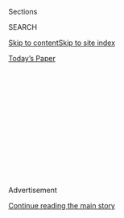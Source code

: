 <div id="app">

<div>

<div>

<div>

<div class="NYTAppHideMasthead css-1q2w90k e1suatyy0">

<div class="section css-ui9rw0 e1suatyy2">

<div class="css-eph4ug er09x8g0">

<div class="css-6n7j50">

</div>

<span class="css-1dv1kvn">Sections</span>

<div class="css-10488qs">

<span class="css-1dv1kvn">SEARCH</span>

</div>

[Skip to content](#site-content)[Skip to site
index](#site-index)

</div>

<div class="css-10698na e1huz5gh0">

</div>

</div>

<div id="masthead-bar-one" class="section hasLinks css-15hmgas e1csuq9d3">

<div class="css-uqyvli e1csuq9d0">

</div>

<div class="css-1uqjmks e1csuq9d1">

</div>

<div class="css-9e9ivx">

[](https://myaccount.nytimes3xbfgragh.onion/auth/login?response_type=cookie&client_id=vi)

</div>

<div class="css-1bvtpon e1csuq9d2">

[Today’s
Paper](https://www.nytimes3xbfgragh.onion/section/todayspaper)

</div>

</div>

</div>

</div>

<div data-aria-hidden="false">

<div id="site-content" data-role="main">

<div>

<div class="css-1aor85t" style="opacity:0.000000001;z-index:-1;visibility:hidden">

<div class="css-1hqnpie">

<div class="css-epjblv">

<span class="css-100wwgy">The T List: Five Things We Recommend This
Week</span>

</div>

<div class="css-k008qs">

<div class="css-o5pzib">

<span class="css-18z7m18"></span>

<div>

</div>

</div>

<span class="css-1n6z4y">https://nyti.ms/3ggqXKQ</span>

<div class="css-1705lsu">

<div class="css-4xjgmj">

<div class="css-4skfbu" data-role="toolbar" data-aria-label="Social Media Share buttons, Save button, and Comments Panel with current comment count" data-testid="share-tools">

  - 
  - 
  - 
  - 
    
    <div class="css-6n7j50">
    
    </div>

  - 

</div>

</div>

</div>

</div>

</div>

</div>

<div class="css-13pd83m">

</div>

<div id="top-wrapper" class="css-1sy8kpn">

<div id="top-slug" class="css-l9onyx">

Advertisement

</div>

[Continue reading the main
story](#after-top)

<div class="ad top-wrapper" style="text-align:center;height:100%;display:block;min-height:250px">

<div id="top" class="place-ad" data-position="top" data-size-key="top">

</div>

</div>

<div id="after-top">

</div>

</div>

<div>

<div id="sponsor-wrapper" class="css-1hyfx7x">

<div id="sponsor-slug" class="css-19vbshk">

Supported by

</div>

[Continue reading the main
story](#after-sponsor)

<div id="sponsor" class="ad sponsor-wrapper" style="text-align:center;height:100%;display:block">

</div>

<div id="after-sponsor">

</div>

</div>

<div class="css-186x18t">

</div>

<div class="css-1vkm6nb ehdk2mb0">

# The T List: Five Things We Recommend This Week

</div>

A Oaxacan resort, fine jewelry inspired by crudités — and more.

<div class="css-bn0qp euiyums0">

Aug. 20,
2020

<div class="css-4xjgmj">

<div class="css-d8bdto" data-role="toolbar" data-aria-label="Social Media Share buttons, Save button, and Comments Panel with current comment count" data-testid="share-tools">

  - 
  - 
  - 
  - 
    
    <div class="css-6n7j50">
    
    </div>

  - 

</div>

</div>

</div>

</div>

<div class="section meteredContent css-1r7ky0e" name="articleBody" itemprop="articleBody">

<div class="css-1fanzo5 StoryBodyCompanionColumn">

<div class="css-53u6y8">

*Welcome to the T List, a newsletter from the editors of T Magazine.
Each week, we’re sharing things we’re eating, wearing, listening to or
coveting now.* **[*Sign up
here*](https://www.nytimes3xbfgragh.onion/newsletters/t-list?module=inline)**
***to find us in your inbox every Wednesday.*** *You can always reach us
at* [*tlist@NYTimes.com*](mailto:tlist@NYTimes.com)*.*

-----

### <span>Book This</span>

## An Elemental Retreat on the Wild Oaxacan Coast

</div>

</div>

<div class="css-79elbk" data-testid="photoviewer-wrapper">

<div class="css-z3e15g" data-testid="photoviewer-wrapper-hidden">

</div>

<div class="css-1a48zt4 ehw59r15" data-testid="photoviewer-children">

![<span class="css-1l9o2ey e13ogyst0" data-aria-hidden="true">Left: one
of Monte Uzulu’s 11 suites. Right: an elemental concrete tub in a
ground-floor
suite.</span><span class="css-1nlbvxy e1z0qqy90" itemprop="copyrightHolder"><span class="css-1ly73wi e1tej78p0">Credit...</span><span>Elke
Frotscher</span></span>](https://static01.graylady3jvrrxbe.onion/images/2020/08/19/t-magazine/19tmag-newsletter-slide-OHNJ/19tmag-newsletter-slide-OHNJ-articleLarge.jpg?quality=75&auto=webp&disable=upscale)

</div>

</div>

<div class="css-1fanzo5 StoryBodyCompanionColumn">

<div class="css-53u6y8">

<div class="css-1wlr991">

<div class="css-18e8msd">

<div class="css-2ja7y1 epjyd6m0">

<div class="css-1baulvz">

By <span class="css-1baulvz last-byline" itemprop="name">Michaela
Trimble</span>

</div>

</div>

</div>

</div>

For over 20 years, the Mexican creative director Alan V. Favero has
vacationed on the Oaxacan coast. Eventually, he purchased his own land
in the fishing village of San Agustinillo so that he could build [Monte
Uzulu](https://www.monteuzulu.com/en/?campaign_id=0&emc=edit_tmag_20200818&instance_id=0&nl=the-t-list&regi_id=0&segment_id=0&te=1&user_id=be464ca5f03720b0f126373c15a15dcc).
An hour south of Puerto Escondido and perched atop a lush hill with
views of the Pacific Ocean, the minimalist resort was conceptualized by
architect Mariana Ruiz in collaboration with lighting designer Paola
Jose of the creative studio
[Sombra](https://s-ombra.com/en/field-of-light) and Favero’s interior
and industrial design firm, [Taller
Lu’um,](https://www.tallerluum.com.mx/?campaign_id=0&emc=edit_tmag_20200818&instance_id=0&nl=the-t-list&regi_id=0&segment_id=0&te=1&user_id=be464ca5f03720b0f126373c15a15dcc)
which routinely collaborates with more than 15 different artisan groups
across Mexico to preserve centuries-old techniques. Built with an eye to
maintaining the natural balance of the local ecosystem, the 11 bohemian
suites offer sun-drenched terraces and feature sustainable *macuilí*
wood furniture carved by local carpenters, straw lamps and handmade
basketwork made in Michoacán, along with cobalt cotton textiles woven in
nearby Teotitlán del Valle. After a weeklong residency at the property,
mother-son duo Karen Drijanski and Eduardo Plaschinski (of
[Niddo](https://niddo.mx/?campaign_id=0&emc=edit_tmag_20200818&instance_id=0&nl=the-t-list&regi_id=0&segment_id=0&te=1&user_id=be464ca5f03720b0f126373c15a15dcc),
Mexico City’s most revered cafe) inspired the menu at the property’s
restaurant, Temporada, which is made up of dishes that highlight the
flavors of Oaxaca’s generous bounty. *Rooms start at $128,*
[*monteuzulu.com*](https://www.monteuzulu.com)

-----

</div>

</div>

<div class="css-1fanzo5 StoryBodyCompanionColumn">

<div class="css-53u6y8">

### <span>Drink This</span>

## Rosie Assoulin’s New Raw Wine, Vivanterre

</div>

</div>

<div class="css-79elbk" data-testid="photoviewer-wrapper">

<div class="css-z3e15g" data-testid="photoviewer-wrapper-hidden">

</div>

<div class="css-1a48zt4 ehw59r15" data-testid="photoviewer-children">

<div class="css-1xdhyk6 erfvjey0">

<span class="css-1ly73wi e1tej78p0">Image</span>

<div class="css-zjzyr8">

<div data-testid="lazyimage-container" style="height:257.77777777777777px">

</div>

</div>

</div>

<span class="css-1l9o2ey e13ogyst0" data-aria-hidden="true">From left:
Vivanterre Contact SGU ($30) and Vivanterre Gamay MVB
($35).</span><span class="css-1nlbvxy e1z0qqy90" itemprop="copyrightHolder"><span class="css-1ly73wi e1tej78p0">Credit...</span><span>Courtesy
of Nicole Cohen</span></span>

</div>

</div>

<div class="css-1fanzo5 StoryBodyCompanionColumn">

<div class="css-53u6y8">

<div class="css-1wlr991">

<div class="css-18e8msd">

<div class="css-2ja7y1 epjyd6m0">

<div class="css-1baulvz">

By <span class="css-1baulvz last-byline" itemprop="name">Thessaly La
Force</span>

</div>

</div>

</div>

</div>

A couple of years ago, the New York-based fashion designer Rosie
Assoulin got bitten by the [orange
wine](https://www.nytimes3xbfgragh.onion/2020/05/07/dining/drinks/orange-wine-skin-contact.html)
bug. “I became obsessive and **** would look for it everywhere,” she
recalled. She told her husband and business partner, Max — the duo work
not only on Assoulin’s popular namesake brand but also their latest
clothing line, By Any Other Name — that they were going to make their
own orange wine one day. “He ignored me,” she added with a laugh. Skip
ahead to around this time last year, and the pair were in the Auvergne
region of France, examining the grape harvest. This week, they are
launching Vivanterre with two debut vintages: a Gamay and an orange
wine. They worked with natural winemakers Patrick Bouju and Justine
Loiseau, as well as Cedric Nicaise (the wine director of Eleven Madison
Park) to refine the taste. And they asked Omar Sosa of Apartamento
magazine to design the labels, which evoke the sun as well as the
terroir and the crunchy wax seals of older wines. For the Assoulins,
making their own organic vintages makes perfect sense in this moment.
“We want to connect with other human beings — we’re aware of meals and
family time, and what sharing a bottle of wine means to us,” said
Assoulin, who noted that Vivanterre translates to “living earth” in
French. “Almost everyone has, in some way, a *potager* (kitchen garden),
even if it’s just scallions growing in a Mason jar on a windowsill.
We’re all reckoning with nature, and it’s something we need to make
the center of our conversations.” *From $30,*
[*vivanterre.com*](https://vivanterre.com)*.*

-----

### <span>Buy This</span>

## Leather Unisex Sandals Built for Comfort and Style

</div>

</div>

<div class="css-79elbk" data-testid="photoviewer-wrapper">

<div class="css-z3e15g" data-testid="photoviewer-wrapper-hidden">

</div>

<div class="css-1a48zt4 ehw59r15" data-testid="photoviewer-children">

<div class="css-1xdhyk6 erfvjey0">

<span class="css-1ly73wi e1tej78p0">Image</span>

<div class="css-zjzyr8">

<div data-testid="lazyimage-container" style="height:238.44444444444443px">

</div>

</div>

</div>

<span class="css-1l9o2ey e13ogyst0" data-aria-hidden="true">Left: the
Emme Parsons Bari sandal in black. Right, from top: the Bari sandal in
tan suede and tobacco and the Simone sandal in
black.</span><span class="css-1nlbvxy e1z0qqy90" itemprop="copyrightHolder"><span class="css-1ly73wi e1tej78p0">Credit...</span><span>Left:
Charlie Ann Max. Right: Dimitri Newman</span></span>

</div>

</div>

<div class="css-1fanzo5 StoryBodyCompanionColumn">

<div class="css-53u6y8">

<div class="css-1wlr991">

<div class="css-18e8msd">

<div class="css-2ja7y1 epjyd6m0">

<div class="css-1baulvz">

By <span class="css-1baulvz last-byline" itemprop="name">Jameson
Montgomery</span>

</div>

</div>

</div>

</div>

Gender inclusivity in fashion has made great strides, but footwear
always seems to be one step behind. Rarely does a shoe come in a
full-size range for all potential customers. Enter Emme Parsons, whose
Los Angeles-based, eponymous footwear line is already admirable for its
elegant craftsmanship and commitment to sustainability. Parsons recently
revisited two of her best-selling styles, the Bari and the Simone — both
names are of Italian origin (where Parsons’s production takes place) and
have historically been gender nonspecific — updating them with thicker
straps and a welted leather *fussbett* (“footbed” in German), a
19th-century innovation that replaces the shoe’s flat insole with a
form-fitting alternative. Fussbetts are quite comfortable and healthier
for feet in motion. What’s more, when Parsons learned she could produce
both the Bari and Simone in sizes up to IT46, she knew it was a perfect
opportunity to offer her well-designed staples to the men and women whom
her current shoes didn’t fit. “Our customers are drawn to styles that
are comfort-focused and easy to slip on and off but still feel refined
and elevated,” she said. As a cross-department shopper myself, it’s a
relief to know my days of longing for a testosterone-free sandal are
over.
[*emmeparsons.com*](https://www.emmeparsons.com)*.*

-----

### <span>Try This</span>

## 4 Restoring Lip Balms for the End of Summer

</div>

</div>

<div class="css-79elbk" data-testid="photoviewer-wrapper">

<div class="css-z3e15g" data-testid="photoviewer-wrapper-hidden">

</div>

<div class="css-1a48zt4 ehw59r15" data-testid="photoviewer-children">

<div class="css-1xdhyk6 erfvjey0">

<span class="css-1ly73wi e1tej78p0">Image</span>

<div class="css-zjzyr8">

<div data-testid="lazyimage-container" style="height:247.46666666666667px">

</div>

</div>

</div>

<span class="css-1l9o2ey e13ogyst0" data-aria-hidden="true">Clockwise
from left: Supergoop’s Play Lip Balm, $10,
[supergoop.com](https://supergoop.com/products/fusion-lip-balm-with-acai?variant=31342124204130&gclsrc=aw.ds&&gclid=EAIaIQobChMIjcGTs6mY6wIVFsDICh2eZw-QEAQYASABEgKAA_D_BwE&gclsrc=aw.ds);
Victoria Beckham Beauty’s Bitten Lip Tint in Chérie, $36,
[victoriabeckhambeauty.com](https://www.victoriabeckhambeauty.com/products/bitten-lip-tint/?gallery=0&variant=bisou);
Neova SmartSkincare’ Cu3 Lip Repair with Copper Peptide Complex, $26,
[neova.com;](https://www.neova.com/collections/eye-neck-lip/products/cu3-lip-repair-new)
Iris & Romeo Power Peptide Lip Balm in Berry, $26,
[irisandromeo.com](https://www.irisandromeo.com/products/power-peptide-lip-balm).</span><span class="css-1nlbvxy e1z0qqy90" itemprop="copyrightHolder"><span class="css-1ly73wi e1tej78p0">Credit...</span><span>Courtesy
of the brands</span></span>

</div>

</div>

<div class="css-1fanzo5 StoryBodyCompanionColumn">

<div class="css-53u6y8">

<div class="css-1wlr991">

<div class="css-18e8msd">

<div class="css-2ja7y1 epjyd6m0">

<div class="css-1baulvz">

By <span class="css-1baulvz last-byline" itemprop="name">Caitie
Kelly</span>

</div>

</div>

</div>

</div>

Though now often hidden under masks, lips still need special attention —
especially in the summer, when sun and saltwater take a toll. A good
place to start is with a versatile moisturizing balm like Supergoop’s
[Play Lip
Balm](https://supergoop.com/products/fusion-lip-balm-with-acai?variant=31342124204130&gclsrc=aw.ds&&gclid=EAIaIQobChMIzazege6Y6wIVBI7ICh1xSwVxEAQYASABEgJdOfD_BwE&gclsrc=aw.ds),
which has SPF 30 and comes in a clear formula ideal for layering over
lip shades. Victoria Beckham Beauty’s [Bitten Lip
Tint](https://www.victoriabeckhambeauty.com/products/bitten-lip-tint/?gallery=0&variant=bisou)
has a light but supple gel formula containing squalane and sodium
hyaluronate, which sinks in (meaning no transfer onto **** masks) for a
rosy flush. An intense hydrating **** wash of color can be found in the
San Francisco Bay Area-based brand Iris & Romeo’s [Power Peptide Lip
Balm](https://www.irisandromeo.com/products/power-peptide-lip-balm).
Rich in biomimetic peptides that stimulate collagen production, the balm
also **** gives lips a more voluminous appearance. For lips that may
already be burned or severely dried from the elements, Neova
SmartSkincare, a brand dedicated to healing and preventing photoaged
skin, developed [Cu3 Lip
Repair](https://www.neova.com/collections/eye-neck-lip/products/cu3-lip-repair-new),
to be used post-procedure or sun exposure. A thick layer worn at night
seals in moisture and will leave overexposed lips looking remarkably
better by
morning.

</div>

</div>

<div class="css-1fanzo5 StoryBodyCompanionColumn">

<div class="css-53u6y8">

-----

### <span>Shop This</span>

## Fine Jewelry Charms Inspired by Finger Foods

</div>

</div>

<div class="css-79elbk" data-testid="photoviewer-wrapper">

<div class="css-z3e15g" data-testid="photoviewer-wrapper-hidden">

</div>

<div class="css-1a48zt4 ehw59r15" data-testid="photoviewer-children">

<div class="css-1xdhyk6 erfvjey0">

<span class="css-1ly73wi e1tej78p0">Image</span>

<div class="css-zjzyr8">

<div data-testid="lazyimage-container" style="height:257.77777777777777px">

</div>

</div>

</div>

<span class="css-1l9o2ey e13ogyst0" data-aria-hidden="true">Left:
Mociun’s charms in a room inspired by Ricardo Bofill’s Cement Factory,
with handmade micro-size décor, including a porcelain cat by the
ceramist Eleonor Boström and a wooden bar cart made by Tammer Hijazi of
Bower Studios. Right: charms include a yellow gold clam casino, rose
gold shrimps, green gold avocado, green gold snap peas, yellow gold
carrots with pavé set orange sapphires and green gold asparagus with
green
diamonds.</span><span class="css-1nlbvxy e1z0qqy90" itemprop="copyrightHolder"><span class="css-1ly73wi e1tej78p0">Credit...</span><span>Left:
Nicholas Calcott. Right: Mociun</span></span>

</div>

</div>

<div class="css-1fanzo5 StoryBodyCompanionColumn">

<div class="css-53u6y8">

<div class="css-1wlr991">

<div class="css-18e8msd">

<div class="css-2ja7y1 epjyd6m0">

<div class="css-1baulvz">

By <span class="css-1baulvz last-byline" itemprop="name">Thessaly La
Force</span>

</div>

</div>

</div>

</div>

The Williamsburg-based fine jeweler Caitlin Mociun has built a loyal
customer base for her Bauhaus-inspired designs with Victorian touches
(think turquoise, diamonds and yellow gold for an engagement ring, and
antique glass intaglio seals for a necklace) made entirely with
ethically sourced or vintage gemstones. Not too long ago, Mociun began
creating limited-edition charms made to resemble miniature versions of
her favorite foods. Previous iterations included New York street food
(on offer were diamond doughnuts, golden hot dogs and slices of pizza)
and pool party fare (gold fried chicken and pearl-and-diamond encrusted
shucked oysters). The latest menu options in what Mociun playfully calls
her Fine Foods Collection are all crudités and finger foods: dainty
diamond-coated carrots and radishes, avocados with tiger’s-eye as the
pit (the stone fruit consists of two charms, so you can gift one half to
a friend or loved one), as well as olives made from olivine, grapes made
from grape garnet and diamond-studded pink shrimps (in rose gold,
obviously, to approximate the look of the cooked shellfish). Each charm
(only 82 were made in total) comes with a slender book of matching
cocktails designed by the photographer and mixologist Vivian Cromwell.
“I wanted the charms to be really pretty, to be a proper nod to the
food they’re referencing,” said Mociun, who added that she is always
hoping to delight **** women who are buying jewelry for themselves.
[*mociun.com*](https://mociun.com/collections/fine-foods-small-bites)*.*

-----

### <span>From T’s Instagram</span>

## \#TProcess: Pierre Davis

</div>

</div>

<div class="css-cfo9c3">

</div>

<div>

</div>

</div>

<div>

</div>

<div>

</div>

<div>

</div>

<div>

<div id="bottom-wrapper" class="css-1ede5it">

<div id="bottom-slug" class="css-l9onyx">

Advertisement

</div>

[Continue reading the main
story](#after-bottom)

<div id="bottom" class="ad bottom-wrapper" style="text-align:center;height:100%;display:block;min-height:90px">

</div>

<div id="after-bottom">

</div>

</div>

</div>

</div>

</div>

## Site Index

<div>

</div>

## Site Information Navigation

  - [© <span>2020</span> <span>The New York Times
    Company</span>](https://help.nytimes3xbfgragh.onion/hc/en-us/articles/115014792127-Copyright-notice)

<!-- end list -->

  - [NYTCo](https://www.nytco.com/)
  - [Contact
    Us](https://help.nytimes3xbfgragh.onion/hc/en-us/articles/115015385887-Contact-Us)
  - [Work with us](https://www.nytco.com/careers/)
  - [Advertise](https://nytmediakit.com/)
  - [T Brand Studio](http://www.tbrandstudio.com/)
  - [Your Ad
    Choices](https://www.nytimes3xbfgragh.onion/privacy/cookie-policy#how-do-i-manage-trackers)
  - [Privacy](https://www.nytimes3xbfgragh.onion/privacy)
  - [Terms of
    Service](https://help.nytimes3xbfgragh.onion/hc/en-us/articles/115014893428-Terms-of-service)
  - [Terms of
    Sale](https://help.nytimes3xbfgragh.onion/hc/en-us/articles/115014893968-Terms-of-sale)
  - [Site
    Map](https://spiderbites.nytimes3xbfgragh.onion)
  - [Help](https://help.nytimes3xbfgragh.onion/hc/en-us)
  - [Subscriptions](https://www.nytimes3xbfgragh.onion/subscription?campaignId=37WXW)

</div>

</div>

</div>

</div>

